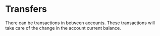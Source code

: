 # Transfers

There can be transactions in between accounts. 
These transactions will take care of the change in the account current balance.
